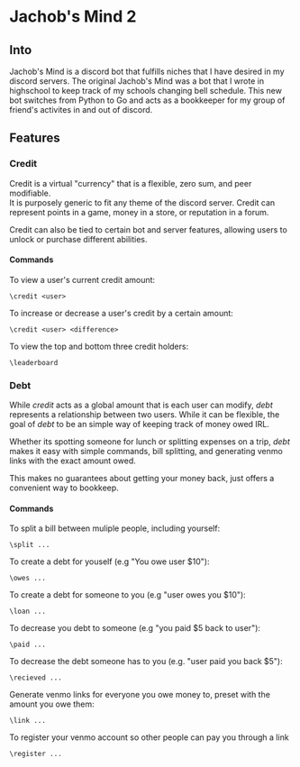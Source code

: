 # Jachob's Mind 2

## Into

Jachob's Mind is a discord bot that fulfills niches that I have desired in my discord servers. 
The original Jachob's Mind was a bot that I wrote in highschool to keep track of my schools changing bell schedule.
This new bot switches from Python to Go and acts as a bookkeeper for my group of friend's activites in and out of discord.

## Features

### Credit

Credit is a virtual "currency" that is a flexible, zero sum, and peer modifiable.  
It is purposely generic to fit any theme of the discord server. Credit can represent points in a game, money in a store, or reputation in a forum.

Credit can also be tied to certain bot and server features, allowing users to unlock or purchase different abilities.  

#### Commands

To view a user's current credit amount:
```
\credit <user>
```
To increase or decrease a user's credit by a certain amount:
```
\credit <user> <difference>
```
To view the top and bottom three credit holders:
```
\leaderboard
```


### Debt

While *credit* acts as a global amount that is each user can modify, *debt* represents a relationship between two users. While it can be flexible, the goal of *debt* to be an simple way of keeping track of money owed IRL.

Whether its spotting someone for lunch or splitting expenses on a trip, *debt* makes it easy with simple commands, bill splitting, and generating venmo links with the exact amount owed.

This makes no guarantees about getting your money back, just offers a convenient way to bookkeep.

#### Commands

To split a bill between muliple people, including yourself:
```
\split ...
```
To create a debt for youself (e.g "You owe user $10"):
```
\owes ...
```

To create a debt for someone to you (e.g "user owes you $10"):
```
\loan ...
```

To decrease you debt to someone (e.g "you paid $5 back to user"):
```
\paid ...
```

To decrease the debt someone has to you (e.g. "user paid you back $5"):
```
\recieved ...
```

Generate venmo links for everyone you owe money to, preset with the amount you owe them:
```
\link ...
```

To register your venmo account so other people can pay you through a link
```
\register ...
```

